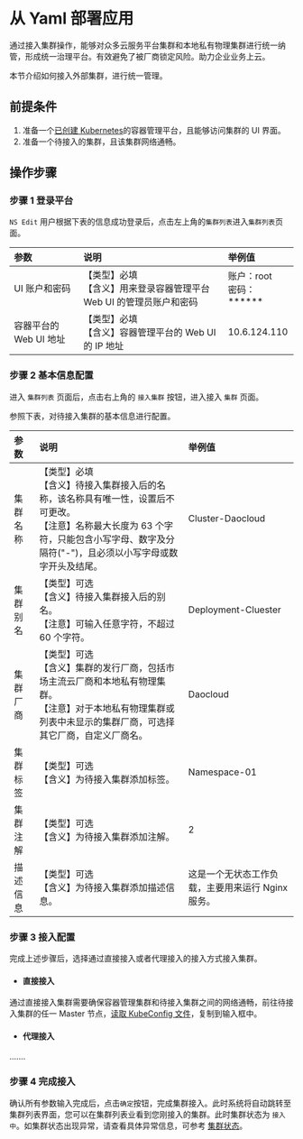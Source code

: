 # 从 Yaml 部署应用

通过接入集群操作，能够对众多云服务平台集群和本地私有物理集群进行统一纳管，形成统一治理平台。有效避免了被厂商锁定风险。助力企业业务上云。

本节介绍如何接入外部集群，进行统一管理。

## 前提条件

1. 准备一个[已创建 Kubernetes]()的容器管理平台，且能够访问集群的 UI 界面。
2. 准备一个待接入的集群，且该集群网络通畅。

## 操作步骤

### 步骤 1  登录平台

`NS Edit` 用户根据下表的信息成功登录后，点击左上角的`集群列表`进入`集群列表`页面。

| 参数                    | 说明                                                         | 举例值                       |
| :---------------------- | :----------------------------------------------------------- | :--------------------------- |
| UI 账户和密码          | 【类型】必填<br />【含义】用来登录容器管理平台 Web UI 的管理员账户和密码 | 账户：root<br />密码：****** |
| 容器平台的 Web UI 地址 | 【类型】必填<br />【含义】容器管理平台的 Web UI 的 IP 地址   | 10.6.124.110                 |

### 步骤 2  基本信息配置

进入 `集群列表` 页面后，点击右上角的 `接入集群` 按钮，进入接入 `集群` 页面。

参照下表，对待接入集群的基本信息进行配置。

| 参数     | 说明                                                         | 举例值                                            |
| :------- | :----------------------------------------------------------- | :------------------------------------------------ |
| 集群名称 | 【类型】必填<br />【含义】待接入集群接入后的名称，该名称具有唯一性，设置后不可更改。<br />【注意】名称最大长度为 63 个字符，只能包含小写字母、数字及分隔符("-")，且必须以小写字母或数字开头及结尾。 | Cluster-Daocloud                                  |
| 集群别名 | 【类型】可选<br />【含义】待接入集群接入后的别名。<br />【注意】可输入任意字符，不超过 60 个字符。 | Deployment-Cluester                               |
| 集群厂商 | 【类型】可选<br />【含义】集群的发行厂商，包括市场主流云厂商和本地私有物理集群。<br />【注意】对于本地私有物理集群或列表中未显示的集群厂商，可选择其它厂商，自定义厂商名。 | Daocloud                                          |
| 集群标签 | 【类型】可选<br />【含义】为待接入集群添加标签。             | Namespace-01                                      |
| 集群注解 | 【类型】可选<br />【含义】为待接入集群添加注解。             | 2                                                 |
| 描述信息 | 【类型】可选<br />【含义】为待接入集群添加描述信息。         | 这是一个无状态工作负载，主要用来运行 Nginx 服务。 |

### 步骤 3  接入配置

完成上述步骤后，选择通过直接接入或者代理接入的接入方式接入集群。

- #### 直接接入

通过直接接入集群需要确保容器管理集群和待接入集群之间的网络通畅，前往待接入集群的任一 Master 节点，[读取 KubeConfig 文件]()，复制到输入框中。

- #### 代理接入

.......

### 步骤 4  完成接入

确认所有参数输入完成后，点击`确定`按钮，完成集群接入。此时系统将自动跳转至集群列表界面，您可以在集群列表业看到您刚接入的集群。此时集群状态为 `接入中`。如集群状态出现异常，请查看具体异常信息，可参考 [集群状态]()。
